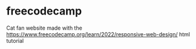 # freecodecamp
Cat fan website made with the https://www.freecodecamp.org/learn/2022/responsive-web-design/ html tutorial
